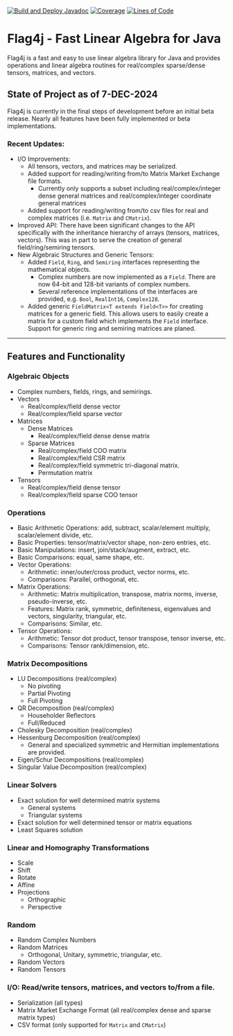 
[![Build and Deploy Javadoc](https://github.com/jacobdwatters/Flag4j/actions/workflows/javadoc-gh-pages.yml/badge.svg)](https://github.com/jacobdwatters/Flag4j/actions/workflows/javadoc-gh-pages.yml)
[![Coverage](https://sonarcloud.io/api/project_badges/measure?project=jacobdwatters_Flag4j&metric=coverage)](https://sonarcloud.io/summary/new_code?id=jacobdwatters_Flag4j)
[![Lines of Code](https://sonarcloud.io/api/project_badges/measure?project=jacobdwatters_Flag4j&metric=ncloc)](https://sonarcloud.io/summary/new_code?id=jacobdwatters_Flag4j)

# Flag4j - Fast Linear Algebra for Java
Flag4j is a fast and easy to use linear algebra library for Java and provides operations and linear algebra routines for real/complex sparse/dense tensors, matrices, and vectors.

## State of Project as of 7-DEC-2024
Flag4j is currently in the final steps of development before an initial beta release. 
Nearly all features have been fully implemented or beta implementations.

### Recent Updates:
- I/O Improvements:
  - All tensors, vectors, and matrices may be serialized.
  - Added support for reading/writing from/to Matrix Market Exchange file formats.
    - Currently only supports a subset including real/complex/integer dense general matrices 
    and real/complex/integer coordinate general matrices
  - Added support for reading/writing from/to csv files for real and complex matrices (i.e. `Matrix` and `CMatrix`).
- Improved API: There have been significant changes to the API specifically with the inheritance hierarchy of arrays (tensors, 
  matrices, vectors). This was in part to serve the creation of general field/ring/semiring tensors.
- New Algebraic Structures and Generic Tensors:
  - Added `Field`, `Ring`, and `Semiring` interfaces representing the mathematical objects.
    - Complex numbers are now implemented as a `Field`. There are now 64-bit and 128-bit variants of complex numbers.
    - Several reference implementations of the interfaces are provided, e.g. `Bool`, `RealInt16`, `Complex128`.
  - Added generic `FieldMatrix<T extends Field<T>>` for creating matrices for a generic field. This allows users
  to easily create a matrix for a custom field which implements the `Field` interface. Support for generic 
  ring and semiring matrices are planed.
___

## Features and Functionality

### Algebraic Objects
- Complex numbers, fields, rings, and semirings.
- Vectors
  - Real/complex/field dense vector
  - Real/complex/field sparse vector
- Matrices
    - Dense Matrices
        - Real/complex/field dense dense matrix
    - Sparse Matrices
        - Real/complex/field COO matrix
        - Real/complex/field CSR matrix
        - Real/complex/field symmetric tri-diagonal matrix. 
        - Permutation matrix
- Tensors
    - Real/complex/field dense tensor
    - Real/complex/field sparse COO tensor

### Operations
- Basic Arithmetic Operations: add, subtract, scalar/element multiply, scalar/element divide, etc.
- Basic Properties: tensor/matrix/vector shape, non-zero entries, etc.
- Basic Manipulations: insert, join/stack/augment, extract, etc.
- Basic Comparisons: equal, same shape, etc.
- Vector Operations:
  - Arithmetic: inner/outer/cross product, vector norms, etc.
  - Comparisons: Parallel, orthogonal, etc.
- Matrix Operations:
  - Arithmetic: Matrix multiplication, transpose, matrix norms, inverse, pseudo-inverse, etc.
  - Features: Matrix rank, symmetric, definiteness, eigenvalues and vectors, singularity, triangular, etc.
  - Comparisons: Similar, etc. 
- Tensor Operations:
  - Arithmetic: Tensor dot product, tensor transpose, tensor inverse, etc.
  - Comparisons: Tensor rank/dimension, etc.

### Matrix Decompositions
- LU Decompositions (real/complex)
  - No pivoting
  - Partial Pivoting
  - Full Pivoting
- QR Decomposition (real/complex)
  - Householder Reflectors
  - Full/Reduced
- Cholesky Decomposition (real/complex)
- Hessenburg Decomposition (real/complex)
  - General and specialized symmetric and Hermitian implementations are provided.
- Eigen/Schur Decompositions (real/complex)
- Singular Value Decomposition (real/complex)

### Linear Solvers
- Exact solution for well determined matrix systems
  - General systems
  - Triangular systems
- Exact solution for well determined tensor or matrix equations
- Least Squares solution

### Linear and Homography Transformations
- Scale
- Shift
- Rotate
- Affine
- Projections
  - Orthographic
  - Perspective

### Random
- Random Complex Numbers
- Random Matrices
  - Orthogonal, Unitary, symmetric, triangular, etc.
- Random Vectors
- Random Tensors

### I/O: Read/write tensors, matrices, and vectors to/from a file.
- Serialization (all types)
- Matrix Market Exchange Format (all real/complex dense and sparse matrix types)
- CSV format (only supported for `Matrix` and `CMatrix`)
